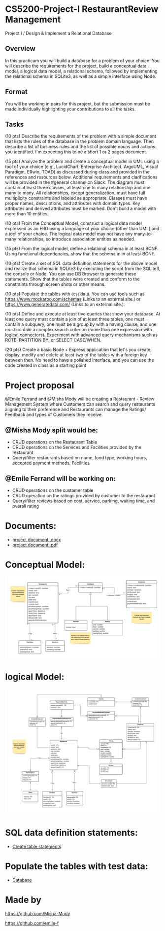 # CS5200-Project-I RestaurantReview Management
Project I / Design &amp; Implement a Relational Database

## Overview
In this practicum you will build a database for a problem of your choice. You will describe the requirements for the project, build a conceptual data model, a logical data model, a relational schema, followed by implementing the relational schema in SQLite3, as well as a simple interface using Node.

## Format
You will be working in pairs for this project, but the submission must be made individually highlighting your contributions to all the tasks.
## Tasks
(10 pts) Describe the requirements of the problem with a simple document that lists the rules of the database in the problem domain language. Then describe a list of business rules and the list of possible nouns and actions you identified. I'm expecting this to be a short 1 or 2 pages document.

(15 pts) Analyze the problem and create a conceptual model in UML using a tool of your choice (e.g., LucidChart, Enterprise Architect, ArgoUML, Visual Paradigm, ERwin, TOAD) as discussed during class and provided in the references and resources below. Additional requirements and clarifications will be provided in the #general channel on Slack. The diagram must contain at least three classes, at least one to many relationship and one many to many. All relationships, except generalization, must have full multiplicity constraints and labeled as appropriate. Classes must have proper names, descriptions, and attributes with domain types. Key attributes and derived attributes must be marked. Don't build a model with more than 10 entities.

(10 pts) From the Conceptual Model, construct a logical data model expressed as an ERD using a language of your choice (other than UML) and a tool of your choice. The logical data model may not have any many-to-many relationships, so introduce association entities as needed.

(15 pts) From the logical model, define a relational schema in at least BCNF. Using functional dependencies, show that the schema in in at least BCNF.

(10 pts) Create a set of SQL data definition statements for the above model and realize that schema in SQLite3 by executing the script from the SQLite3, the console or Node. You can use DB Browser to generate these statements. Show that the tables were created and conform to the constraints through screen shots or other means.

(10 pts) Populate the tables with test data. You can use tools such as https://www.mockaroo.com/schemas (Links to an external site.) or  https://www.generatedata.com/ (Links to an external site.).

(10 pts) Define and execute at least five queries that show your database. At least one query must contain a join of at least three tables, one must contain a subquery, one must be a group by with a having clause, and one must contain a complex search criterion (more than one expression with logical connectors). Experiment with advanced query mechanisms such as RCTE, PARTITION BY, or SELECT CASE/WHEN.

(20 pts) Create a basic Node + Express application that let's you create, display, modify and delete at least two of the tables with a foreign key between then. No need to have a polished interface, and you can use the code created in class as a starting point

# Project proposal

@Emile Ferrand and @Misha Mody will be creating a Restaurant - Review Management System where Customers can search and query restaurants aligning to their preference and Restaurants can manage the Ratings/ Feedback and types of Customers they receive.

## @Misha Mody split would be:

- CRUD operations on the Restaurant Table
- CRUD operations on the Services and Facilities provided by the restaurant
- Query/filter restaurants based on name, food type, working hours, accepted payment methods, Facilities 

## @Emile Ferrand will be working on:

- CRUD operations on the customer table
- CRUD operation on the ratings provided by customer to the restaurant
- Query/filter reviews based on cost, service, parking, waiting time, and overall rating

# Documents:

- [project document .docx](./docs/CS5200%20project%201.docx)
- [project document .pdf](./docs/CS5200%20project%201.pdf)

# Conceptual Model:

![Conceptual Model](./diagrams/UML.png)

# logical Model:

![Logical Model](./diagrams/ERD.png)

# SQL data definition statements:

- [Create table statements](./db/create.sql)

# Populate the tables with test data:

- [Database](./db/data.db)

# Made by
https://github.com/Misha-Mody

https://github.com/emile-f
